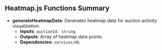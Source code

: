 ## Heatmap.js Functions Summary
- **generateHeatmapData**: Generates heatmap data for auction activity visualization.
  - **Inputs**: `auctionId: string`.
  - **Outputs**: Array of heatmap data points.
  - **Dependencies**: `services/db`.